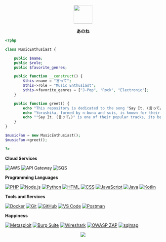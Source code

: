 <div align="center">
<img src="https://media.tenor.com/cyORI7kwShQAAAAj/shigure-ui-dance.gif" height="60" />

**あのね**
</div>  

```php
<?php

class MusicEnthusiast {

    public $name;
    public $role;
    public $favorite_genres;

    public function __construct() {
        $this->name = "言って";
        $this->role = "Music Enthusiast";
        $this->favorite_genres = ["J-Pop", "Rock", "Electronic"];
    }

    public function greet() {
        echo "This repository is dedicated to the song "Say It. (言って。)" by the Japanese music duo Yorushika.";
        echo "Yorushika, formed by n-buna and suis, is known for their emotionally and introspective music.";
        echo ""Say It. (言って。)" is one of their popular tracks, its beautiful composition and heartfelt lyrics.";
    }
}

$musicFan = new MusicEnthusiast();
$musicFan->greet();

?>
```

**Cloud Services**

![AWS](https://img.shields.io/badge/Cloud-AWS-informational?style=flat&logo=amazon-aws&logoColor=white&color=6aa6f8)
![API Gateway](https://img.shields.io/badge/API-Gateway-informational?style=flat&logo=amazon-api-gateway&logoColor=white&color=6aa6f8)
![SQS](https://img.shields.io/badge/Queue-SQS-informational?style=flat&logo=amazon-sqs&logoColor=white&color=6aa6f8)

**Programming Languages**

[![PHP](https://img.shields.io/badge/Code-PHP-informational?style=flat&logo=php&logoColor=white&color=777BB4)](https://www.php.net/)
[![Node.js](https://img.shields.io/badge/Code-Node.js-informational?style=flat&logo=node.js&logoColor=white&color=8CC84B)](https://nodejs.org/)
[![Python](https://img.shields.io/badge/Code-Python-informational?style=flat&logo=python&logoColor=white&color=6aa6f8)](https://www.python.org/)
[![HTML](https://img.shields.io/badge/Code-HTML-informational?style=flat&logo=html5&logoColor=white&color=E34F26)](https://developer.mozilla.org/en-US/docs/Web/HTML)
[![CSS](https://img.shields.io/badge/Code-CSS-informational?style=flat&logo=css3&logoColor=white&color=1572B6)](https://developer.mozilla.org/en-US/docs/Web/CSS)
[![JavaScript](https://img.shields.io/badge/Code-JavaScript-informational?style=flat&logo=javascript&logoColor=white&color=F7DF1E)](https://developer.mozilla.org/en-US/docs/Web/JavaScript)
[![Java](https://img.shields.io/badge/Code-Java-informational?style=flat&logo=java&logoColor=white&color=007396)](https://www.java.com/)
[![Kotlin](https://img.shields.io/badge/Code-Flutter-informational?style=flat&logo=flutter&logoColor=white&color=0095D5)](https://flutter.dev/)

**Tools and Services**

[![Docker](https://img.shields.io/badge/Containerization-Docker-informational?style=flat&logo=docker&logoColor=white&color=2496ED)](https://www.docker.com/)
[![Git](https://img.shields.io/badge/Version_Control-Git-informational?style=flat&logo=git&logoColor=white&color=F05032)](https://git-scm.com/)
[![GitHub](https://img.shields.io/badge/Version_Control-GitHub-informational?style=flat&logo=github&logoColor=white&color=181717)](https://github.com/)
[![VS Code](https://img.shields.io/badge/IDE-VS_Code-informational?style=flat&logo=visual-studio-code&logoColor=white&color=007ACC)](https://code.visualstudio.com/)
[![Postman](https://img.shields.io/badge/API-Postman-informational?style=flat&logo=postman&logoColor=white&color=FF6C37)](https://www.postman.com/)

**Happiness**

[![Metasploit](https://img.shields.io/badge/Pen_Test-Metasploit-informational?style=flat&logo=metasploit&logoColor=white&color=E6522C)](https://www.metasploit.com/)
[![Burp Suite](https://img.shields.io/badge/Pen_Test-Burp_Suite-informational?style=flat&logo=burp-suite&logoColor=white&color=FF6F61)](https://portswigger.net/burp)
[![Wireshark](https://img.shields.io/badge/Pen_Test-Wireshark-informational?style=flat&logo=wireshark&logoColor=white&color=1679A7)](https://www.wireshark.org/)
[![OWASP ZAP](https://img.shields.io/badge/Pen_Test-OWASP_ZAP-informational?style=flat&logo=owasp&logoColor=white&color=2E2E2E)](https://www.zaproxy.org/)
[![sqlmap](https://img.shields.io/badge/Pen_Test-sqlmap-informational?style=flat&logo=python&logoColor=white&color=306998)](http://sqlmap.org/)

<div align="center"><img src="https://bad-apple-github-readme.vercel.app/api?show_bg=1&username=1tte&locale=en&show_icons=true&bg_color=ffffff&title_color=008082&text_color=223&icon_color=ff8ba7" align="center" /></div>  

